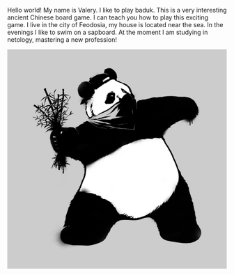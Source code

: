 Hello world!
My name is Valery. I like to play baduk. This is a very interesting ancient Chinese board game. I can teach you how to play this exciting game. 
I live in the city of Feodosia, my house is located near the sea. In the evenings I like to swim on a sapboard.
At the moment I am studying in netology, mastering a new profession!

![Alt text](1640115955_44-abrakadabra-fun-p-zlaya-panda-risunok-44.png)